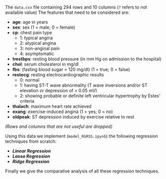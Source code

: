 The `data.csv` file containing 294 rows and 10 columns
(`?` refers to not available value)
The features that need to be considered are:

- **age**: age in years
- **sex**: sex (1 = male; 0 = female)
- **cp**: chest pain type
  - 1: typical angina
  - 2: atypical angina
  - 3: non-anginal pain
  - 4: asymptomatic
- **trestbps**: resting blood pressure (in mm Hg on admission to the hospital)
- **chol**: serum cholesterol in mg/dl
- **fbs**: (fasting blood sugar > 120 mg/dl) (1 = true; 0 = false)
- **restecg**: resting electrocardiographic results
  - 0: normal
  - 1: having ST-T wave abnormality (T wave inversions and/or ST elevation or depression of > 0.05 mV)
  - 2: showing probable or definite left ventricular hypertrophy by Estes’ criteria
- **thalach**: maximum heart rate achieved
- **exang**: exercise-induced angina (1 = yes; 0 = no)
- **oldpeak**: ST depression induced by exercise relative to rest

*(Rows and columns that are not useful are dropped)*

Using this data we implement (`model_RGRSS.ipynb`) the following regression techniques from scratch:
- ***Linear Regression***
- ***Lasso Regression***
- ***Ridge Regression***

Finally we give the comparative analysis of all these regression techniques.
